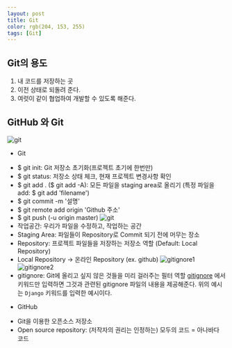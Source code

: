 ```yaml
---
layout: post
title: Git
color: rgb(204, 153, 255)
tags: [Git]
---
```

## Git의 용도
1. 내 코드를 저장하는 곳
2. 이전 상태로 되돌려 준다.
3. 여럿이 같이 협업하여 개발할 수 있도록 해준다.

## GitHub 와 Git
![git](https://user-images.githubusercontent.com/67581495/109613793-04643c00-7b75-11eb-82e2-9958fc6d5f81.jpg)
- Git
* $ git init: Git 저장소 초기화(프로젝트 초기에 한번만)
* $ git status: 저장소 상태 체크, 현재 프로젝트 변경사항 확인
* $ git add . ($ git add -A): 모든 파일을 staging area로 올리기 (특정 파일을 add: $ git add 'filename')
* $ git commit -m '설명'
* $ git remote add origin 'Github 주소'
* $ git push (-u origin master)
![git](https://user-images.githubusercontent.com/67581495/109621053-ee0eae00-7b7d-11eb-9129-de7ad4ccc826.png)
* 작업공간: 우리가 파일을 수정하고, 작업하는 공간
* Staging Area: 파일들이 Repository로 Commit 되기 전에 머무는 장소
* Repository: 프로젝트 파일들을 저장하는 저장소 역할 (Default: Local Repository)
* Local Repository -> 온라인 Repository (ex. github)
![gitignore1](https://user-images.githubusercontent.com/67581495/109624329-6e82de00-7b81-11eb-9064-94eb6161a0f6.JPG)
![gitignore2](https://user-images.githubusercontent.com/67581495/109624335-6fb40b00-7b81-11eb-8503-3c4b8f0b4d4b.JPG)
* gitignore: Git에 올리고 싶지 않은 것들을 미리 걸러주는 필터 역할
[gitignore](https://www.toptal.com/developers/gitignore) 에서 키워드만 입력하면 그것과 관련된 gitignore 파일의 내용을 제공해준다. 위의 예시는 `Django` 키워드를 입력한 예시이다.
- GitHub
* Git을 이용한 오픈소스 저장소
* Open source repository: (저작자의 권리는 인정하는) 모두의 코드 = 아나바다 코드
